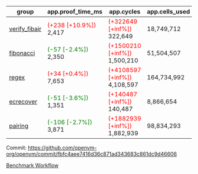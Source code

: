 | group | app.proof_time_ms | app.cycles | app.cells_used | leaf.proof_time_ms | leaf.cycles | leaf.cells_used |
| -- | -- | -- | -- | -- | -- | -- |
| [verify_fibair](https://github.com/openvm-org/openvm/blob/benchmark-results/benchmarks-pr/1970/verify_fibair-fbfc4aee7416d36c871ad343683c861dc9d46606.md) |<span style='color: red'>(+238 [+10.9%])</span> 2,417 | <span style='color: red'>(+322649 [+inf%])</span> 322,649 |  18,749,712 |- | - | - |
| [fibonacci](https://github.com/openvm-org/openvm/blob/benchmark-results/benchmarks-pr/1970/fibonacci-fbfc4aee7416d36c871ad343683c861dc9d46606.md) |<span style='color: green'>(-57 [-2.4%])</span> 2,350 | <span style='color: red'>(+1500210 [+inf%])</span> 1,500,210 |  51,504,507 |- | - | - |
| [regex](https://github.com/openvm-org/openvm/blob/benchmark-results/benchmarks-pr/1970/regex-fbfc4aee7416d36c871ad343683c861dc9d46606.md) |<span style='color: red'>(+34 [+0.4%])</span> 7,653 | <span style='color: red'>(+4108597 [+inf%])</span> 4,108,597 |  164,734,992 |- | - | - |
| [ecrecover](https://github.com/openvm-org/openvm/blob/benchmark-results/benchmarks-pr/1970/ecrecover-fbfc4aee7416d36c871ad343683c861dc9d46606.md) |<span style='color: green'>(-51 [-3.6%])</span> 1,351 | <span style='color: red'>(+140487 [+inf%])</span> 140,487 |  8,866,654 |- | - | - |
| [pairing](https://github.com/openvm-org/openvm/blob/benchmark-results/benchmarks-pr/1970/pairing-fbfc4aee7416d36c871ad343683c861dc9d46606.md) |<span style='color: green'>(-106 [-2.7%])</span> 3,871 | <span style='color: red'>(+1882939 [+inf%])</span> 1,882,939 |  98,834,293 |- | - | - |


Commit: https://github.com/openvm-org/openvm/commit/fbfc4aee7416d36c871ad343683c861dc9d46606

[Benchmark Workflow](https://github.com/openvm-org/openvm/actions/runs/16966671896)
